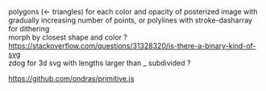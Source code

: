polygons (<- triangles) for each color and opacity of posterized image with gradually increasing number of points, or polylines with stroke-dasharray for dithering  
morph by closest shape and color ?  
https://stackoverflow.com/questions/31328320/is-there-a-binary-kind-of-svg  
zdog for 3d svg with lengths larger than _ subdivided ?  

https://github.com/ondras/primitive.js
